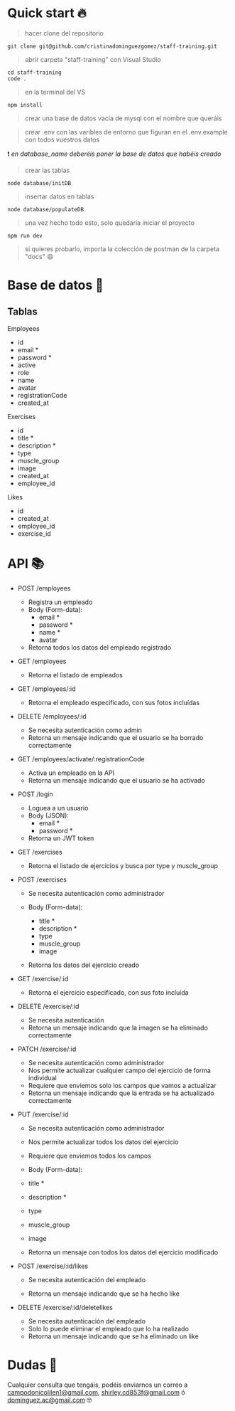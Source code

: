 # Quick start 🔥

> hacer clone del repositorio

```
git clone git@github.com/cristinadominguezgomez/staff-training.git
```

> abrir carpeta "staff-training" con Visual Studio

```
cd staff-training
code .
```

> en la terminal del VS

```
npm install
```

> crear una base de datos vacía de mysql con el nombre que queráis

> crear .env con las varibles de entorno que figuran en el .env.example con todos vuestros datos

❗ _en database_name deberéis poner la base de datos que habéis creado_

> crear las tablas

```
node database/initDB
```

> insertar datos en tablas

```
node database/populateDB
```

> una vez hecho todo esto, solo quedaría iniciar el proyecto

```
npm run dev
```

> si quieres probarlo, importa la colección de postman de la carpeta "docs" 😄

# Base de datos 💾

## Tablas

Employees

- id
- email \*
- password \*
- active
- role
- name
- avatar
- registrationCode
- created_at

Exercises

- id
- title \*
- description \*
- type
- muscle_group
- image
- created_at
- employee_id

Likes

- id
- created_at
- employee_id
- exercise_id

# API 📚

- POST /employees

  - Registra un empleado
  - Body (Form-data):
    - email \*
    - password \*
    - name \*
    - avatar
  - Retorna todos los datos del empleado registrado

- GET /employees

  - Retorna el listado de empleados

- GET /employees/:id

  - Retorna el empleado especificado, con sus fotos incluídas

- DELETE /employees/:id

  - Se necesita autenticación como admin
  - Retorna un mensaje indicando que el usuario se ha borrado correctamente

- GET /employees/activate/:registrationCode

  - Activa un empleado en la API
  - Retorna un mensaje indicando que el usuario se ha activado

- POST /login

  - Loguea a un usuario
  - Body (JSON):
    - email \*
    - password \*
  - Retorna un JWT token

- GET /exercises

  - Retorna el listado de ejercicios y busca por type y muscle_group

- POST /exercises

  - Se necesita autenticación como administrador
  - Body (Form-data):

    - title \*
    - description \*
    - type
    - muscle_group
    - image

  - Retorna los datos del ejercicio creado

- GET /exercise/:id

  - Retorna el ejercicio especificado, con sus foto incluída

- DELETE /exercise/:id

  - Se necesita autenticación
  - Retorna un mensaje indicando que la imagen se ha eliminado correctamente

- PATCH /exercise/:id

  - Se necesita autenticación como administrador
  - Nos permite actualizar cualquier campo del ejercicio de forma individual
  - Requiere que enviemos solo los campos que vamos a actualizar
  - Retorna un mensaje indicando que la entrada se ha actualizado correctamente

- PUT /exercise/:id

  - Se necesita autenticación como administrador
  - Nos permite actualizar todos los datos del ejercicio
  - Requiere que enviemos todos los campos

  - Body (Form-data):

  - title \*
  - description \*
  - type
  - muscle_group
  - image

  - Retorna un mensaje con todos los datos del ejercicio modificado

- POST /exercise/:id/likes

  - Se necesita autenticación del empleado

  - Retorna un mensaje indicando que se ha hecho like

- DELETE /exercise/:id/deletelikes

  - Se necesita autenticación del empleado
  - Solo lo puede eliminar el empleado que lo ha realizado
  - Retorna un mensaje indicando que se ha eliminado un like

# Dudas 🤔

Cualquier consulta que tengáis, podéis enviarnos un correo a campodonicolilen1@gmail.com,
shirley.cd853f@gmail.com ó dominguez.ac@gmail.com 🤓
